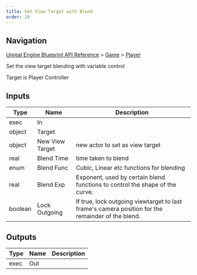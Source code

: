 ```yaml
---
title: Set View Target with Blend
order: 29
---
```

## Navigation

[Unreal Engine Blueprint API Reference](https://dev.epicgames.com/documentation/en-us/unreal-engine/BlueprintAPI) > [Game](https://dev.epicgames.com/documentation/en-us/unreal-engine/BlueprintAPI/Game) > [Player](https://dev.epicgames.com/documentation/en-us/unreal-engine/BlueprintAPI/Game/Player)

Set the view target blending with variable control

Target is Player Controller

## Inputs

| Type | Name | Description |
| --- | --- | --- |
| exec | In |  |
| object | Target |  |
| object | New View Target | new actor to set as view target |
| real | Blend Time | time taken to blend |
| enum | Blend Func | Cubic, Linear etc functions for blending |
| real | Blend Exp | Exponent, used by certain blend functions to control the shape of the curve. |
| boolean | Lock Outgoing | If true, lock outgoing viewtarget to last frame's camera position for the remainder of the blend. |

## Outputs

| Type | Name | Description |
| --- | --- | --- |
| exec | Out |  |

